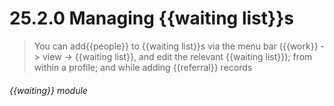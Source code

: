 # 25.2.0    Managing {{waiting list}}s

> You can add{{people}} to {{waiting list}}s via the menu bar ({{work}} -> view -> {{waiting list}}, and edit the relevant {{waiting list}}); from within a profile; and while adding {{referral}} records 

 

###### {{waiting}} module

